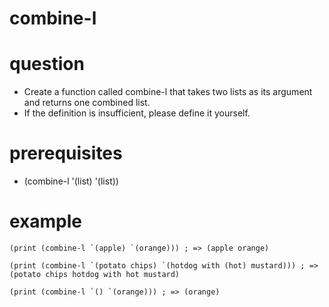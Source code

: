 # combine-l

# question
- Create a function called combine-l that takes two lists as its argument and returns one combined list.
- If the definition is insufficient, please define it yourself.

# prerequisites

- (combine-l '(list) '(list))

# example

```
(print (combine-l `(apple) `(orange))) ; => (apple orange)

(print (combine-l `(potato chips) `(hotdog with (hot) mustard))) ; => (potato chips hotdog with hot mustard)

(print (combine-l `() `(orange))) ; => (orange)
```